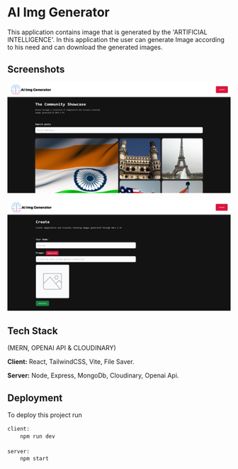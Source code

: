 
# AI Img Generator

This application contains image that is generated by the 'ARTIFICIAL INTELLIGENCE'. 
In this application the user can generate Image according to his need and can download
the generated images.


## Screenshots

![App Screenshot](https://github.com/saitejamoroju/pictures/blob/main/ai.PNG?raw=true)

![App Screenshot](https://github.com/saitejamoroju/pictures/blob/main/ai1.PNG?raw=true)


## Tech Stack
(MERN, OPENAI API & CLOUDINARY)

**Client:** React, TailwindCSS, Vite, File Saver.   

**Server:** Node, Express, MongoDb, Cloudinary, Openai Api.


## Deployment 

To deploy this project run

```bash
client:
    npm run dev

server:
    npm start
```

